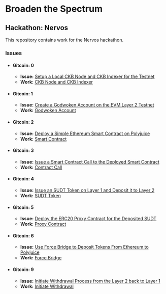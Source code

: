 # Broaden the Spectrum
## Hackathon: Nervos

This repository contains work for the Nervos hackathon.


### Issues
 - #### Gitcoin: 0
    - **Issue:** [Setup a Local CKB Node and CKB Indexer for the Testnet](https://gitcoin.co/issue/nervosnetwork/grants/1/100026176)
    - **Work:** [CKB Node and CKB Indexer](CKB%20Node%20and%20CKB%20Indexer/README.md)

 - #### Gitcoin: 1
    - **Issue:** [Create a Godwoken Account on the EVM Layer 2 Testnet](https://gitcoin.co/issue/nervosnetwork/grants/2/100026208)
    - **Work:** [Godwoken Account](Godwoken%20Account/README.md)
    
 - #### Gitcoin: 2
    - **Issue:** [Deploy a Simple Ethereum Smart Contract on Polyjuice](https://gitcoin.co/issue/nervosnetwork/grants/3/100026209)
    - **Work:** [Smart Contract](Smart%20Contract/README.md)

 - #### Gitcoin: 3
    - **Issue:** [Issue a Smart Contract Call to the Deployed Smart Contract](https://gitcoin.co/issue/nervosnetwork/grants/4/100026210)
    - **Work:** [Contract Call](Contract%20Call/README.md)

 - #### Gitcoin: 4
    - **Issue:** [Issue an SUDT Token on Layer 1 and Deposit it to Layer 2](https://gitcoin.co/issue/nervosnetwork/grants/5/100026211)
    - **Work:** [SUDT Token](SUDT%20Token/README.md)

 - #### Gitcoin: 5
    - **Issue:** [Deploy the ERC20 Proxy Contract for the Deposited SUDT](https://gitcoin.co/issue/nervosnetwork/grants/6/100026212)
    - **Work:** [Proxy Contract](Proxy%20Contract/README.md)

 - #### Gitcoin: 6
    - **Issue:** [Use Force Bridge to Deposit Tokens From Ethereum to Polyjuice](https://gitcoin.co/issue/nervosnetwork/grants/7/100026213)
    - **Work:** [Force Bridge](Force%20Bridge/README.md)

 - #### Gitcoin: 9
    - **Issue:** [Initiate Withdrawal Process from the Layer 2 back to Layer 1](https://gitcoin.co/issue/nervosnetwork/grants/10/100026216)
    - **Work:** [Initiate Withdrawal](Initiate%20Withdrawal/README.md)